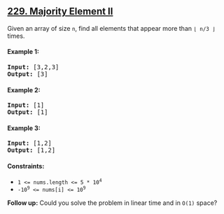 ## [229. Majority Element II](https://leetcode.com/problems/majority-element-ii/)

Given an array of size `n`, find all elements that appear more than `⌊ n/3 ⌋` times.

#### Example 1:

<pre>
<strong>Input:</strong> [3,2,3]
<strong>Output:</strong> [3]
</pre>

#### Example 2:

<pre>
<strong>Input:</strong> [1]
<strong>Output:</strong> [1]
</pre>

#### Example 3:

<pre>
<strong>Input:</strong> [1,2]
<strong>Output:</strong> [1,2]
</pre>

#### Constraints:

-   <code>1 <= nums.length <= 5 \* 10<sup>4</sup></code>
-   <code>-10<sup>9</sup> <= nums[i] <= 10<sup>9</sup></code>

**Follow up:** Could you solve the problem in linear time and in `O(1)` space?
